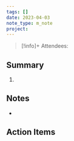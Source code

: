 ```yaml
---
tags: []
date: 2023-04-03
note_type: m_note
project:
---
```


> [!info]+
>Attendees: 


## Summary
1. 


## Notes
* 


## Action Items
